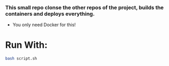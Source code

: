 ### This small repo clonse the other repos of the project, builds the containers and deploys everything.

* You only need Docker for this!

# Run With:

```bash
bash script.sh
```
